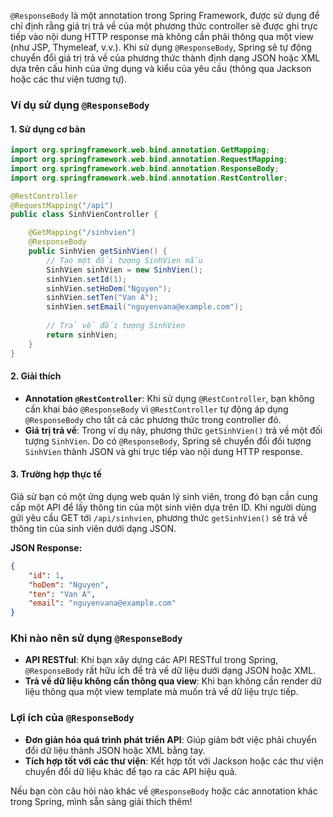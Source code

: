 `@ResponseBody` là một annotation trong Spring Framework, được sử dụng để chỉ định rằng giá trị trả về của một phương thức controller sẽ được ghi trực tiếp vào nội dung HTTP response mà không cần phải thông qua một view (như JSP, Thymeleaf, v.v.). Khi sử dụng `@ResponseBody`, Spring sẽ tự động chuyển đổi giá trị trả về của phương thức thành định dạng JSON hoặc XML dựa trên cấu hình của ứng dụng và kiểu của yêu cầu (thông qua Jackson hoặc các thư viện tương tự).

### Ví dụ sử dụng `@ResponseBody`

#### 1. Sử dụng cơ bản

```java
import org.springframework.web.bind.annotation.GetMapping;
import org.springframework.web.bind.annotation.RequestMapping;
import org.springframework.web.bind.annotation.ResponseBody;
import org.springframework.web.bind.annotation.RestController;

@RestController
@RequestMapping("/api")
public class SinhVienController {

    @GetMapping("/sinhvien")
    @ResponseBody
    public SinhVien getSinhVien() {
        // Tạo một đối tượng SinhVien mẫu
        SinhVien sinhVien = new SinhVien();
        sinhVien.setId(1);
        sinhVien.setHoDem("Nguyen");
        sinhVien.setTen("Van A");
        sinhVien.setEmail("nguyenvana@example.com");
        
        // Trả về đối tượng SinhVien
        return sinhVien;
    }
}
```

#### 2. Giải thích

- **Annotation `@RestController`**: Khi sử dụng `@RestController`, bạn không cần khai báo `@ResponseBody` vì `@RestController` tự động áp dụng `@ResponseBody` cho tất cả các phương thức trong controller đó.
- **Giá trị trả về**: Trong ví dụ này, phương thức `getSinhVien()` trả về một đối tượng `SinhVien`. Do có `@ResponseBody`, Spring sẽ chuyển đổi đối tượng `SinhVien` thành JSON và ghi trực tiếp vào nội dung HTTP response.

#### 3. Trường hợp thực tế

Giả sử bạn có một ứng dụng web quản lý sinh viên, trong đó bạn cần cung cấp một API để lấy thông tin của một sinh viên dựa trên ID. Khi người dùng gửi yêu cầu GET tới `/api/sinhvien`, phương thức `getSinhVien()` sẽ trả về thông tin của sinh viên dưới dạng JSON.

**JSON Response:**
```json
{
    "id": 1,
    "hoDem": "Nguyen",
    "ten": "Van A",
    "email": "nguyenvana@example.com"
}
```

### Khi nào nên sử dụng `@ResponseBody`

- **API RESTful**: Khi bạn xây dựng các API RESTful trong Spring, `@ResponseBody` rất hữu ích để trả về dữ liệu dưới dạng JSON hoặc XML.
- **Trả về dữ liệu không cần thông qua view**: Khi bạn không cần render dữ liệu thông qua một view template mà muốn trả về dữ liệu trực tiếp.

### Lợi ích của `@ResponseBody`

- **Đơn giản hóa quá trình phát triển API**: Giúp giảm bớt việc phải chuyển đổi dữ liệu thành JSON hoặc XML bằng tay.
- **Tích hợp tốt với các thư viện**: Kết hợp tốt với Jackson hoặc các thư viện chuyển đổi dữ liệu khác để tạo ra các API hiệu quả.

Nếu bạn còn câu hỏi nào khác về `@ResponseBody` hoặc các annotation khác trong Spring, mình sẵn sàng giải thích thêm!